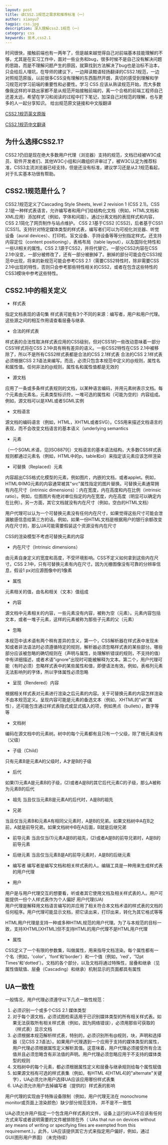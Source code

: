```yaml
---
layout: post
title: 读CSS2.1规范之需求和推荐标准（一） 
author: xiaoyu7
tagpic: css.jpg
description: 深入理解css2.1规范（一）
category: css
keywords: 技术,css2.1
---
```


时间很快，接触前端也有一两年了，但是越来越觉得自己对前端基本技能理解的不够，尤其是在实习工作中，面对一些业务和bug，很多时候不是自己没有解决问题的思路，而是不理解问题产生的原因，就算找到方法解决了bug也是治标不治本，只会给后人埋坑，在导师的建议下，一边拜读黯语轻扬翻译的CSS2.1规范，一边对照规范原版，以前很多CSS没有理解的东西豁然开朗，真切的感受到理解和学习规范对学习前端的重要性和必要性。学习 CSS 应该从熟读规范开始，而大多数像我这样的半路出家都不是从规范开始接触前端的，离一个合格的前端工程师自己还差太远，希望在学习和阅读的过程中打下笔记，加深自己对规范的理解，也与更多的人一起分享知识。
给出规范原文链接和中文版翻译
    
[CSS2.1规范英文原版](http://www.w3.org/TR/2011/REC-CSS2-20110607/)    

[CSS2.1规范中文翻译](http://www.ayqy.net/doc/css2-1/cover.html)

## 为什么选择CSS2.1?

CSS2.1仍旧是现在绝大多数用户代理（浏览器）支持的规范，文档已经被W3C成员、软件开发者们、其他W3C小组和兴趣组织评审过了，被W3C认定为推荐标准，CSS3主流浏览器已经支持，但是还没有标准，建议学习还是从2.1规范看起，对于扎实基本功很有帮助。

## CSS2.1规范是什么？

CSS2.1规范定义了Cascading Style Sheets, level 2 revision 1 (CSS 2.1)。CSS 2.1是一种样式表语言，允许编写者和用户们给结构化文档（例如，HTML文档和XML应用）添加样式（例如，字体和间距）。通过分离文档的表现样式和内容，CSS 2.1简化了网页制作与站点维护。
CSS 2.1基于CSS2 [CSS2]，后者基于CSS1 [CSS1]。支持针对特定媒体类型的样式表，编写者们可以为可视化浏览器、听觉设备（aural devices）、打印机、盲文设备、手持设备等等分别指定样式。还支持内容定位（content positioning），表格布局（table layout），以及国际化特性和一些UI相关的属性。CSS 2.1源于CSS2，并将代替它。一部分CSS2内容在CSS 2.1中没变，一部分被修改了，还有一部分被删掉了。删掉的部分可能会在CSS3规范中出现，将来的新规范可能会参考CSS 2.1（需要CSS2特性时，除非需要CSS 2.1中出现的特性，否则只会参考那些特性相关的CSS2，或者在包含这些特性的CSS3模块中参考这些特性。

## CSS2.1中的相关定义

* 样式表

指定文档表现的语句集
样式表可能有3个不同的来源：编写者，用户和用户代理。这些源之间的相互作用请查看层叠与继承.

* 合法的样式表

样式表的合法性取决样式表应用的CSS级别，但对CSS1的一些改动意味着一部分CSS1样式将在CSS 2.1中具有稍有差异的语义。一些CSS2特性在CSS 2.1中被移除了，所以不是所有CSS2样式表都是合法的CSS 2.1样式表
合法的CSS 2.1样式表必须根据CSS 2.1语法来编写。而且，必须只包含本规范中定义的@规则，属性名和属性值。任何非法的@规则，属性名和属性值都是无效的

* 源文档

应用了一条或多条样式表规则的文档，以某种语言编码，并用元素树表示文档。每个元素由元素名，元素类型标识符，一堆可选的属性和（可能为空的）内容组成。例如，源文档可以是XML或者SGML实例

* 文档语言

源文档的编码语言（例如，HTML，XHTML或者SVG）。CSS用来描述文档语言的表现，而不会改变文档语言的基本语义（underlying semantics

* 元素

（一个SGML术语，见[ISO8879]）文档语言的基本语法结构，大多数CSS样式表规则都通过元素名（例如，HTML中的p，table和ol）来指定该元素应该怎样渲染

* 可替换（Replaced）元素

内容超出CSS格式化模型的元素，例如图片，内嵌的文档，或者applet。例如，HTML中IMG元素的内容通常被其"src"属性指定的图片替换。可替换元素通常拥有内在尺寸（intrinsic dimensions）：内在宽度，内在高度和内在比例（intrinsic ratio）。例如，位图图片有绝对单位指定的内在宽度，内在高度（明显可以确定内在比例）。另一方面，其它文档就没有内在尺寸（例如，空白的HTML文档）

用户代理可以认为一个可替换元素没有任何内在尺寸，如果觉得这些尺寸可能会泄漏敏感信息给第三方的话。例如，如果一份HTML文档是根据用户的银行余额改变内在尺寸的，那么UA可能需要假装这个资源没有内在尺寸

CSS的渲染模型不考虑可替换元素的内容

* 内在尺寸（Intrinsic dimensions）
    
由元素自身定义的宽度和高度，不受环境影响。CSS不定义如何拿到这些内在尺寸。CSS 2.1中，只有可替换元素有内在尺寸。因为光栅图像没有可靠的分辨率信息，假设1 px对应源图像中的1像素

* 属性
    
元素相关的值，由名和相关（文本）值组成 
* 内容
    
源文档中元素相关的内容，一些元素没有内容，被称为空（元素）。元素内容包括文本，或者一堆子元素，这样的元素被称为那些子元素的父（元素）

* 忽略
  
本规范中该术语有两个稍有差异的含义，第一个，CSS解析器在样式表中发现未知或者非法语法时必须遵循特定的规则，解析器必须忽略样式表的某些部分。哪些部分应该被忽略的确切规则在（声明与属性，处理解析错误的规则，不支持的值）中有详细描述，或者术语"ignore"出现时可能被解释为文本。第二个，用户代理可能（有时必须）忽略样式表中的某些属性和值，即便语法有效。例如，表格列元素无法影响列的字体，所以字体属性必须忽略

* 呈现（Rendered）内容

根据相关样式表对元素进行渲染之后元素的内容。关于可替换元素的内容怎样渲染不由本规范定义。呈现内容可能是元素的备选文本（例如，XHTML的"alt"属性），还可能包含通过样式表隐式或显式插入的项，例如黑点（bullets），数字等等

* 文档树

编码在源文档中的元素树。树中的每个元素都有且只有一个父级，除了根元素没有（父级）

* 子级（Child）

只有元素B是元素A的父级时，A才是B的子级

* 后代

如果(1)元素A是元素B的子级，(2)或者A是B的其它后代元素C的子级，那么A被称为元素B的后代

* 祖先
当且仅当元素B是元素A的后代时，A是B的祖先

* 兄弟

当且仅当元素B和元素A有相同父元素时，A是B的兄弟。如果文档树中A在B之前，A就是前导兄弟。如果文档树中B在A后面，B就是后继兄弟

* 前导元素
当且仅当(1)元素A是B的祖先，(2)或者A是B的前导兄弟时，A是B的前导元素

* 后继元素
当且仅当元素B是A的前导元素时，A是B的后继元素

* 编写者
编写者是编写文档和相关样式表的人。编辑工具是一种用来生成样式表的用户代理

* 用户

用户是与用户代理交互的想要看，听或者其它使用文档及相关样式表的人。用户可能提供一份个人样式表作为个人偏好
用户代理(UA)    
用户代理是解释用文档语言编写的并应用了相关符合本文档术语的样式表的文档的任何程序。用户代理可能显示文档，把它读出来，打印出来，转化为其它格式等等
    
HTML用户代理是支持一种或多种HTML规范的用户代理。为了与本规范的目标一致，支持XHTML[XHTML]但不支持HTML的用户代理不是HTML用户代理

* 属性    

CSS定义了一个有限的参数集，叫做属性，用来指导文档渲染。每个属性都有一个名（例如，'color'，'font'和'border'）和一个值（例如，'red'，'12pt Times'和'dotted'）。文档的各个部分，以及文档将通过特殊性，层叠和继承（见属性值赋值、层叠（Cascading）和继承）机制显示的页面都具有属性

## UA一致性
    
一般情况，用户代理必须遵守以下几点一致性规范：

1. 必须识别一个或多个CSS 2.1 媒体类型
2. 对于每个源文档，必须试图检索适用于已识别媒体类型的所有相关样式表。如果无法获取所有相关样式表（例如，因为网络错误），必须用那些可获取的（样式表）显示文档
3. 必须根据本规范解析样式表，特别的，必须识别所有@规则，块，声明和选择器（见CSS 2.1语法）。如果用户代理遇到一个应用于支持的媒体类型的属性，用户代理必须根据属性定义解析其值。这意味着，用户代理必须接受所有合法值并且必须忽略含有非法值的声明。用户代理必须忽略应用于不支持的媒体类型的规则
4. 文档树中的每个元素，都必须根据属性定义和层叠与继承规则给每个属性赋值
5. 如果源文档有可选的样式表集（例如，有HTML 4[HTML4]的"alternate"关键字），UA必须允许用户选择UA应该应用哪份样式表集
6. UA必须允许用户去掉编写者（提供的）样式表的影响

用户代理的实现由于特殊设备限制（例如，用户代理无法在 monochrome monitor或页面上渲染颜色）缺少部分规范支持， 并不是不一致性

UA必须允许用户指定一个包含用户样式表的文件。设备上运行的UA不应该有任何方式来写或者说明需要的文件被排除在外（ UAs that run on devices without any means of writing or specifying files are exempted from this requirement.）。此外，UA应该提供其它方式来指定用户偏好，例如，通过GUI(图形用户界面)
（未完待续）
